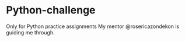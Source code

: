 # Python-challenge
Only for Python practice assignments
My mentor @rosericazondekon is guiding me through.
